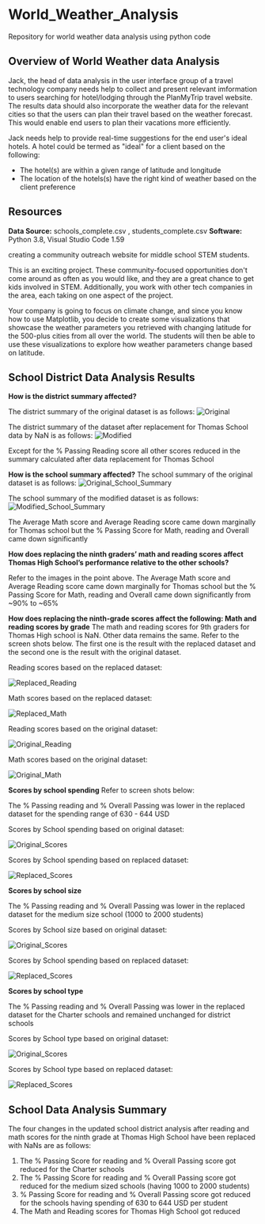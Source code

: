 # World_Weather_Analysis
Repository for world weather data analysis using python code

## Overview of World Weather data Analysis
Jack, the head of data analysis in the user interface group of a travel technology company needs help to collect and present relevant imformation to users searching for hotel/lodging through the PlanMyTrip travel website. The results data should also incorporate the weather data for the relevant cities so that the users can plan their travel based on the weather forecast. This would enable end users to plan their vacations more efficiently.  

Jack needs help to provide real-time suggestions for the end user's ideal hotels. A hotel could be termed as "ideal" for a client based on the following:

- The hotel(s) are within a given range of latitude and longitude
- The location of the hotels(s) have the right kind of weather based on the client preference

## Resources
**Data Source:** schools_complete.csv , students_complete.csv
**Software:** Python 3.8, Visual Studio Code 1.59


creating a community outreach website for middle school STEM students.

This is an exciting project. These community-focused opportunities don't come around as often as you would like, and they are a great chance to get kids involved in STEM. Additionally, you work with other tech companies in the area, each taking on one aspect of the project.

Your company is going to focus on climate change, and since you know how to use Matplotlib, you decide to create some visualizations that showcase the weather parameters you retrieved with changing latitude for the 500-plus cities from all over the world. The students will then be able to use these visualizations to explore how weather parameters change based on latitude.

## School District Data Analysis Results

**How is the district summary affected?**

The district summary of the original dataset is as follows:
![Original](/Images/DistrictSummary_Original.png)

The district summary of the dataset after replacement for Thomas School data by NaN is as follows:
![Modified](/Images/DistrictSummary_AfterReplacement.png)

Except for the % Passing Reading score all other scores reduced in the summary calculated after data replacement for Thomas School

**How is the school summary affected?**
The school summary of the original dataset is as follows:
![Original_School_Summary](/Images/SchoolSummary_Original.png)

The school summary of the modified dataset is as follows:
![Modified_School_Summary](/Images/SchoolSummary_AfterReplacement.png)

The Average Math score and Average Reading score came down marginally for Thomas school but the % Passing Score for Math, reading and Overall came down significantly

**How does replacing the ninth graders’ math and reading scores affect Thomas High School’s performance relative to the other schools?**

Refer to the images in the point above. The Average Math score and Average Reading score came down marginally for Thomas school but the % Passing Score for Math, reading and Overall came down significantly from ~90% to ~65%

****How does replacing the ninth-grade scores affect the following:**
**Math and reading scores by grade****
The math and reading scores for 9th graders for Thomas High school is NaN. Other data  remains the same. Refer to the screen shots below. The first one is the result with the replaced dataset and the second one is the result with the original dataset.

Reading scores based on the replaced dataset:

![Replaced_Reading](/Images/ReadingScore_Replaced.png)

Math scores based on the replaced dataset:

![Replaced_Math](/Images/MathScore_Replaced.png)

Reading scores based on the original dataset:

![Original_Reading](/Images/ReadingScore_Original.png)

Math scores based on the original dataset:

![Original_Math](/Images/MathScore_Original.png)

**Scores by school spending**
Refer to screen shots below:

The % Passing reading and % Overall Passing was lower in the replaced dataset for the spending range of 630 - 644 USD

Scores by School spending based on original dataset:

![Original_Scores](/Images/Score_BySchoolSpending_Original.png)

Scores by School spending based on replaced dataset:

![Replaced_Scores](/Images/Score_BySchoolSpending_Replaced.png)

**Scores by school size**

The % Passing reading and % Overall Passing was lower in the replaced dataset for the medium size school (1000 to 2000 students)

Scores by School size based on original dataset:

![Original_Scores](/Images/Score_BySize_Original.png)

Scores by School spending based on replaced dataset:

![Replaced_Scores](/Images/Score_BySize_Replaced.png)

**Scores by school type**

The % Passing reading and % Overall Passing was lower in the replaced dataset for the Charter schools and remained unchanged for district schools

Scores by School type based on original dataset:

![Original_Scores](/Images/Score_ByType_Original.png)

Scores by School type based on replaced dataset:

![Replaced_Scores](/Images/Score_ByType_Replaced.png)


## School Data Analysis Summary
The four changes in the updated school district analysis after reading and math scores for the ninth grade at Thomas High School have been replaced with NaNs are as follows:

1. The % Passing Score for reading and % Overall Passing score got reduced for the Charter schools
2. The % Passing Score for reading and % Overall Passing score got reduced for the medium sized schools (having 1000 to 2000 students)
3. % Passing Score for reading and % Overall Passing score got reduced for the schools having spending of 630 to 644 USD per student
4. The Math and Reading scores for Thomas High School got reduced


